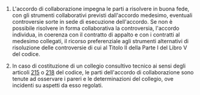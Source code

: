 1. L'accordo di collaborazione impegna le parti a risolvere in buona fede, con gli strumenti collaborativi previsti dall'accordo medesimo, eventuali controversie sorte in sede di esecuzione dell'accordo. Se non è possibile risolvere in forma collaborativa la controversia, l'accordo individua, in coerenza con il contratto di appalto e con i contratti al medesimo collegati, il ricorso preferenziale agli strumenti alternativi di risoluzione delle controversie di cui al Titolo II della Parte I del Libro V del codice.

2. ln caso di costituzione di un collegio consultivo tecnico ai sensi degli articoli [215](/index.html?article=articolo-215&version=2) o [218](/index.html?article=articolo-218&version=1) del codice, le parti dell'accordo di collaborazione sono tenute ad osservare i pareri e le determinazioni del collegio, ove incidenti su aspetti da esso regolati.